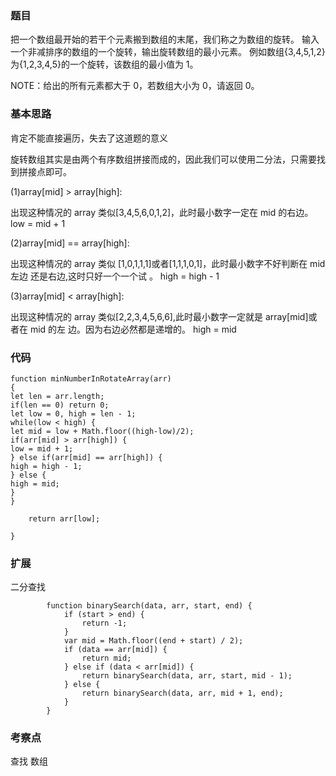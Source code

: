 <!--
 * @Author: zhangyu
 * @Email: zhangdulin@outlook.com
 * @Date: 2021-07-05 17:05:04
 * @LastEditors: zhangyu
 * @LastEditTime: 2021-07-05 17:14:45
 * @Description:
-->

### 题目

把一个数组最开始的若干个元素搬到数组的末尾，我们称之为数组的旋转。 输入一个非减排序的数组的一个旋转，输出旋转数组的最小元素。 例如数组{3,4,5,1,2}为{1,2,3,4,5}的一个旋转，该数组的最小值为 1。

NOTE：给出的所有元素都大于 0，若数组大小为 0，请返回 0。

### 基本思路

肯定不能直接遍历，失去了这道题的意义

旋转数组其实是由两个有序数组拼接而成的，因此我们可以使用二分法，只需要找到拼接点即可。

(1)array[mid] > array[high]:

出现这种情况的 array 类似[3,4,5,6,0,1,2]，此时最小数字一定在 mid 的右边。 low = mid + 1

(2)array[mid] == array[high]:

出现这种情况的 array 类似 [1,0,1,1,1]或者[1,1,1,0,1]，此时最小数字不好判断在 mid 左边 还是右边,这时只好一个一个试 。 high = high - 1

(3)array[mid] < array[high]:

出现这种情况的 array 类似[2,2,3,4,5,6,6],此时最小数字一定就是 array[mid]或者在 mid 的左 边。因为右边必然都是递增的。 high = mid

### 代码

```
function minNumberInRotateArray(arr)
{
let len = arr.length;
if(len == 0) return 0;
let low = 0, high = len - 1;
while(low < high) {
let mid = low + Math.floor((high-low)/2);
if(arr[mid] > arr[high]) {
low = mid + 1;
} else if(arr[mid] == arr[high]) {
high = high - 1;
} else {
high = mid;
}
}

    return arr[low];

}
```

### 扩展

二分查找

```
        function binarySearch(data, arr, start, end) {
            if (start > end) {
                return -1;
            }
            var mid = Math.floor((end + start) / 2);
            if (data == arr[mid]) {
                return mid;
            } else if (data < arr[mid]) {
                return binarySearch(data, arr, start, mid - 1);
            } else {
                return binarySearch(data, arr, mid + 1, end);
            }
        }
```

### 考察点

查找
数组
